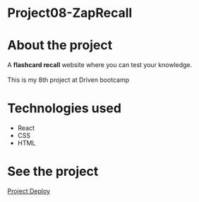# Project08-ZapRecall

#  About the project
 A **flashcard recall** website where you can test your knowledge.<br />          
 This is my 8th project at Driven bootcamp
 

#  Technologies used
* React
* CSS
* HTML

#  See the project
 <a href="https://zap-recall-neon.vercel.app/" target="_blank">Project Deploy</a>
